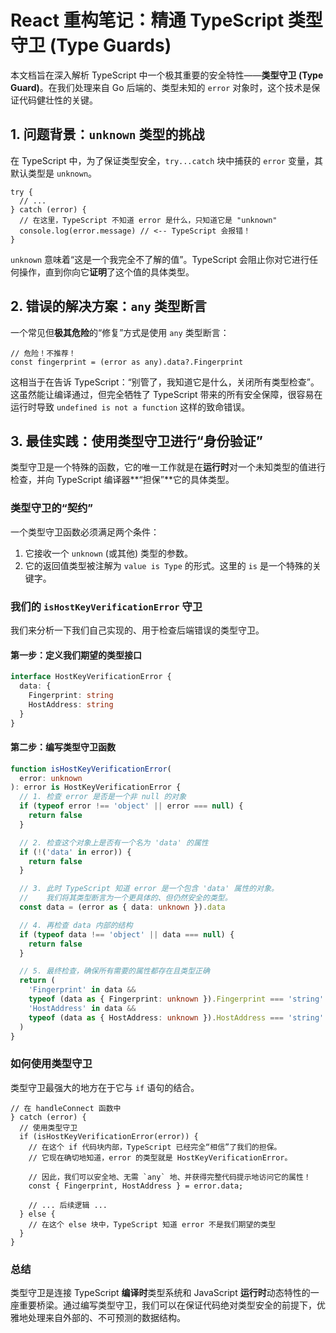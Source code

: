 # React 重构笔记：精通 TypeScript 类型守卫 (Type Guards)

本文档旨在深入解析 TypeScript 中一个极其重要的安全特性——**类型守卫 (Type Guard)**。在我们处理来自 Go 后端的、类型未知的 `error` 对象时，这个技术是保证代码健壮性的关键。

## 1. 问题背景：`unknown` 类型的挑战

在 TypeScript 中，为了保证类型安全，`try...catch` 块中捕获的 `error` 变量，其默认类型是 `unknown`。

```tsx
try {
  // ...
} catch (error) {
  // 在这里，TypeScript 不知道 error 是什么，只知道它是 "unknown"
  console.log(error.message) // <-- TypeScript 会报错！
}
```

`unknown` 意味着“这是一个我完全不了解的值”。TypeScript 会阻止你对它进行任何操作，直到你向它**证明**了这个值的具体类型。

## 2. 错误的解决方案：`any` 类型断言

一个常见但**极其危险**的“修复”方式是使用 `any` 类型断言：

```tsx
// 危险！不推荐！
const fingerprint = (error as any).data?.Fingerprint
```

这相当于在告诉 TypeScript：“别管了，我知道它是什么，关闭所有类型检查”。这虽然能让编译通过，但完全牺牲了 TypeScript 带来的所有安全保障，很容易在运行时导致 `undefined is not a function` 这样的致命错误。

## 3. 最佳实践：使用类型守卫进行“身份验证”

类型守卫是一个特殊的函数，它的唯一工作就是在**运行时**对一个未知类型的值进行检查，并向 TypeScript 编译器**“担保”**它的具体类型。

### 类型守卫的“契约”

一个类型守卫函数必须满足两个条件：

1. 它接收一个 `unknown` (或其他) 类型的参数。
2. 它的返回值类型被注解为 `value is Type` 的形式。这里的 `is` 是一个特殊的关键字。

### 我们的 `isHostKeyVerificationError` 守卫

我们来分析一下我们自己实现的、用于检查后端错误的类型守卫。

#### **第一步：定义我们期望的类型接口**

```typescript
interface HostKeyVerificationError {
  data: {
    Fingerprint: string
    HostAddress: string
  }
}
```

#### **第二步：编写类型守卫函数**

```typescript
function isHostKeyVerificationError(
  error: unknown
): error is HostKeyVerificationError {
  // 1. 检查 error 是否是一个非 null 的对象
  if (typeof error !== 'object' || error === null) {
    return false
  }

  // 2. 检查这个对象上是否有一个名为 'data' 的属性
  if (!('data' in error)) {
    return false
  }

  // 3. 此时 TypeScript 知道 error 是一个包含 'data' 属性的对象。
  //    我们将其类型断言为一个更具体的、但仍然安全的类型。
  const data = (error as { data: unknown }).data

  // 4. 再检查 data 内部的结构
  if (typeof data !== 'object' || data === null) {
    return false
  }

  // 5. 最终检查，确保所有需要的属性都存在且类型正确
  return (
    'Fingerprint' in data &&
    typeof (data as { Fingerprint: unknown }).Fingerprint === 'string' &&
    'HostAddress' in data &&
    typeof (data as { HostAddress: unknown }).HostAddress === 'string'
  )
}
```

### 如何使用类型守卫

类型守卫最强大的地方在于它与 `if` 语句的结合。

```tsx
// 在 handleConnect 函数中
} catch (error) {
  // 使用类型守卫
  if (isHostKeyVerificationError(error)) {
    // 在这个 if 代码块内部，TypeScript 已经完全“相信”了我们的担保。
    // 它现在确切地知道，error 的类型就是 HostKeyVerificationError。

    // 因此，我们可以安全地、无需 `any` 地、并获得完整代码提示地访问它的属性！
    const { Fingerprint, HostAddress } = error.data;

    // ... 后续逻辑 ...
  } else {
    // 在这个 else 块中，TypeScript 知道 error 不是我们期望的类型
  }
}
```

### 总结

类型守卫是连接 TypeScript **编译时**类型系统和 JavaScript **运行时**动态特性的一座重要桥梁。通过编写类型守卫，我们可以在保证代码绝对类型安全的前提下，优雅地处理来自外部的、不可预测的数据结构。
